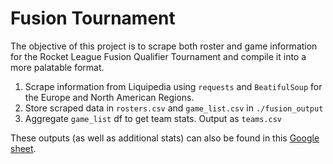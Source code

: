# Fusion Tournament

The objective of this project is to scrape both roster and game information for the Rocket League Fusion Qualifier Tournament and compile it into a more palatable format.

1. Scrape information from Liquipedia using `requests` and `BeatifulSoup` for the Europe and North American Regions.
2. Store scraped data in `rosters.csv` and `game_list.csv` in `./fusion_output`
3. Aggregate `game_list` df to get team stats. Output as `teams.csv`

These outputs (as well as additional stats) can also be found in this [Google sheet](https://docs.google.com/spreadsheets/d/1V8O4ABSkezSHgLwecJ5NeG7PLoibam_fNNSPQCScFIw/edit#gid=252665817).